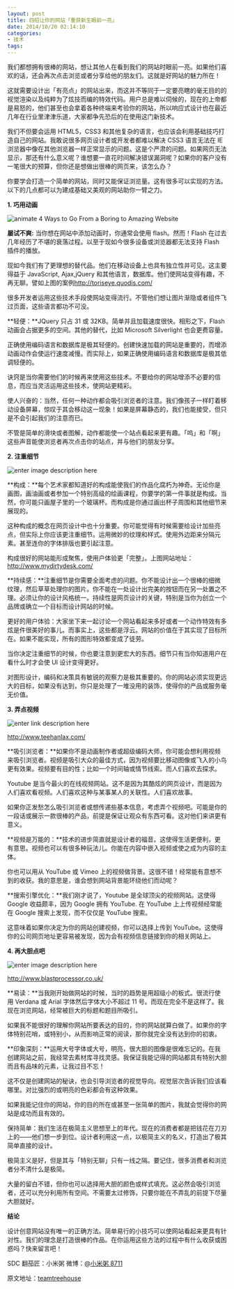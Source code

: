 ```yaml
---
layout: post
title: 四招让你的网站「重获新生眼前一亮」
date: 2014/10/20 02:14:10
categories:
- 技术
tags:
---
```


我们都想拥有很棒的网站，想让其他人在看到我们的网站时眼前一亮。如果他们喜欢的话，还会再次点击浏览或者分享给他的朋友们。这就是好网站的魅力所在！

这就需要设计出「有亮点」的网站出来，而这并不等同于一定要亮瞎的毫无目的的视觉渲染以及纯粹为了炫技而编的特效代码。用户总是难以伺候的，现在的上帝都是易怒的，他们甚至也会拿着各种终端来考验你的网站，所以响应式设计也在最近几年在行业里津津乐道，大家都争先恐后的在使用这门新技术。

我们不但要会运用 HTML5，CSS3 和其他复杂的语言，也应该会利用基础技巧打造自己的网站。我敢说很多网页设计者或开发者都难以解决 CSS3 语言无法在 IE 浏览器中像在其他浏览器一样正常显示的问题。这是个严肃的问题。如果网页无法显示，那还有什么意义呢？谁想要一直花时间解决错误漏洞呢？如果你的客户没有一笔很大的预算，但你还是想做出很棒的网页来，该怎么办？

你要学会打造一个简单的网站，同时又能保证浏览量。这有很多可以实现的方法。以下的几点都可以为建成基础又美观的网站助你一臂之力。

**1. 巧用动画**

![animate 4 Ways to Go From a Boring to Amazing Website][1]

**屡试不爽:** 当你想在网站中添加动画时，你通常会使用 flash。然而！Flash 在过去几年经历了不堪的衰落过程。以至于现如今很多设备或浏览器都无法支持 Flash 插件的播放。

现如今我们有了更理想的替代品。他们在移动设备上也具有独立性并可见。这主要得益于 JavaScript, Ajax,jQuery 和其他语言，数据库。他们使网站变得有趣，不再无聊。譬如上图的案例<http://toriseye.quodis.com/>

很多开发者运用这些技术手段使网站变得流行。不管他们想让图片渐隐或者组件飞过页面，这些语言都功不可没。

**轻便：**JQuery 只占 31 或 32KB。简单并且加载速度很快。相形之下，Flash 动画会占据更多的空间。其他的替代，比如 Microsoft Silverlight 也会更费容量。

正确使用编码语言和数据库是极其轻便的。创建快速加载的网站是重要的，而增添动画动作会使运行速度减慢。而实际上，如果正确使用编码语言和数据库是极其低调轻便的。

诀窍是当你需要他们的时候再来使用这些技术。不要给你的网站增添不必要的信息，而应当灵活运用这些技术，使网站更精彩。

使人兴奋的：当然，任何一种动作都会吸引浏览者的注意。我们像孩子一样盯着移动设备屏幕，惊叹于其会移动这一现象！如果是屏幕静态的，我们也能接受，但只是不会引起我们的注意而已。

不管是简单的滑块或者图解，动作都能使一个站点看起来更有趣。「呜」和「啊」这些声音能使浏览者再次点击你的站点，并与他们的朋友分享。

**2. 注重细节**

![enter image description here][2]

**构成：**每个艺术家都知道好的构成能使我们的作品化腐朽为神奇。无论你是画图，画油画或者参加一个特别高级的绘画课程，你要学的第一件事就是构成。当然，你可能只画屋子里的一个玻璃杯。而构成是你通过画出杯子周围和其他细节来展现的。

这种构成的概念在网页设计中也十分重要。你可能觉得有时候需要给设计加些亮点，但实际上你应该更注重细节。运用微妙的纹理和样式。使用外边距来分隔元素。甚至连你的字体排版也要引起注意。

构成很好的网站能形成聚焦，使用户体验更「完整」。上图网站地址：<http://www.mydirtydesk.com/>

**持续感：**注重细节是你需要全面考虑的问题。你不能设计出一个很棒的细微纹理，然后草草处理你的图片。你不能在一处设计出完美的按钮而在另一处置之不理。必须让你的设计风格统一。持续性是网页设计的关键，特别是当你为创立一个品牌或确立一个目标而设计网站的时候。

更好的用户体验：大家坐下来一起讨论一个网站看起来多好或者一个动作特效有多炫是件很美好的事儿。而事实上，这些都是浮云。网站的价值在于其实现了目标所在。如果不能实现，所有的图形特效都变成了徒劳。

当你决定注重细节的时候，你也要注意到更宏大的东西。细节只有当你知道用户在看什么时才会使 UI 设计变得更好。

对图形设计，编码和决策具有敏锐的观察力是极其重要的。你的网站必须实现更远大的目标，如果没有达到，你只是处理了一堆没用的装饰，使得你的产品或服务毫无价值。

**3. 弄点视频**

![enter link description here][3]

<http://www.teehanlax.com/>

**吸引浏览者：**如果你不是动画制作者或超级编码大师，你可能会想利用视频来吸引浏览者。视频是吸引大众的最佳方式，因为视频要比移动图像或飞入的小鸟更有效果。视频要有目的性；比如一个时间轴或情节线索。而人们喜欢去探求。

Youtube 是当今最火的在线视频网站。这不是因为其酷炫的网页设计，而是因为人们喜欢看视频。人们喜欢这种与某事某人的关联性。人们喜欢故事。

如果你正发愁怎么吸引浏览者或想传递些基本信息，考虑弄个视频吧。可能是你的一段话或展示一款很棒的产品，前提是保证让观众有东西可看。这对他们来讲更有意义。

**视频是万能的：**技术的进步简直就是设计者的福音。这使得生活更便利，更有意思。视频也可以有很多种玩法儿。你能在内容中嵌入视频或使之成为内容的主体。

你也可以用从 YouTube 或 Vimeo 上的视频做背景。这很不错！经常能有意想不到的收获。我的意思是，谁会想到网站背景能环绕他们而动呢？

**搜索引擎优化：**我们刚才说了，Youtube 是全球顶尖的视频网站。这使得 Google 收益颇丰，因为 Google 拥有 YouTube. 在 YouTube 上上传视频经常能在 Google 搜索上发现，而不仅仅是 YouTube 搜索。

这意味着如果你决定为你的网站创建视频，你可以选择上传到 YouTube。这使得你的公司网页地址更容易被发现，因为会有视频信息链接到你的相关网站上。

**4. 再大胆点吧**

![enter image description here][4]

<http://www.blastprocessor.co.uk/>

**易读：**当我刚开始做网站的时候，当时的趋势是用超级小的板式。很流行使用 Verdana 或 Arial 字体然后字体大小不超过 11 号。而现在完全不是这样了。我现在浏览网站，经常被巨大的标题和题目所吸引。

如果我不能很好的理解你网站所要表达的目的，你的网站就算白做了。如果你的字体特别花哨，或特别小，从而影响正常的阅读，那你就完全没有达到你的初衷。

**印象深刻：**运用大号字体或大号，明亮，很大胆的图像是很难忘记的。在我创建网站之前，我经常去素材库寻找灵感。我保证我能记得的网站都具有特别大胆而且有品味的元素，让我过目不忘！

这不仅是创建网站的秘诀，也会引导浏览者的视觉导向。视觉层次告诉我们应该看哪里。对比强烈的或明亮的色彩都会有这种效果。

如果我能记住你的网站，你的目的所在或甚至一张简单的图片，我就会觉得你的网站是成功而且有效的。

保持简单：我们生活在极简主义思想至上的年代。现在的消费者都是把钱花在刀刃上的——他们想一步到位。设计者利用这一点，以极简主义的名义，打造出了极其简单直接的设计。

极简主义是好，但是其与「特别无聊」只有一线之隔。要记住，很多消费者和浏览者分不清什么是极简。

大量的留白不错，但你也可以选择用大胆的颜色或样式填充。这必然会吸引浏览者，还可以充分利用所有空间。不需要太过修饰，只要你能在不弄乱的前提下尽量大胆就好。

**结论**

设计创意网站没有唯一的正确方法。简单易行的小技巧可以使网站看起来更具有针对性。我们的理念是打造很棒的作品。在你运用这些方法的过程中有什么收获或困惑吗？快来留言吧！

SDC 翻茄匠：小米粥 微博：@[小米粥 8711][5]

原文地址：[teamtreehouse][6]

[1]: http://uisdc.qiniudn.com/wp-content/uploads/2013/03/animate.jpg

[2]: http://uisdc.qiniudn.com/wp-content/uploads/2013/03/detail.jpg

[3]: http://uisdc.qiniudn.com/wp-content/uploads/2013/03/video.jpg

[4]: http://uisdc.qiniudn.com/wp-content/uploads/2013/03/bold.jpg

[5]: http://weibo.com/mizhoushilv

[6]: http://blog.teamtreehouse.com/4-ways-to-go-from-a-boring-to-amazing-website
